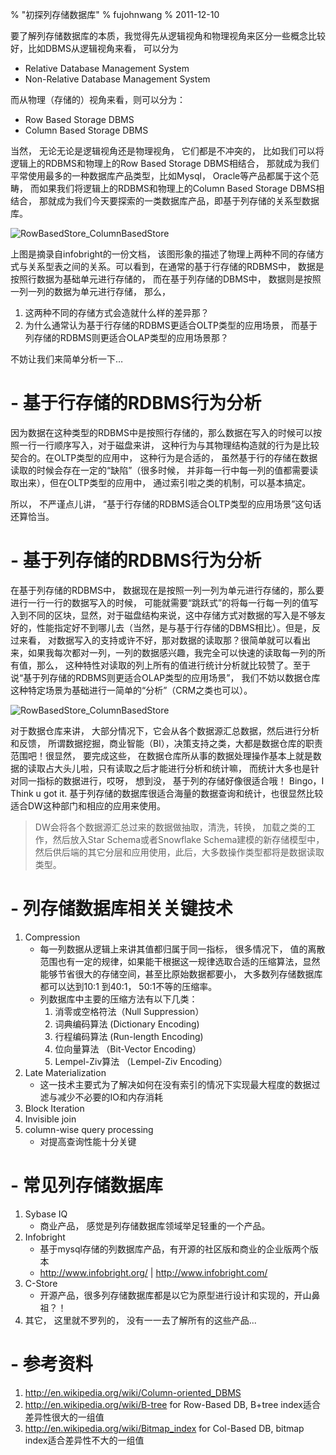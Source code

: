 % "初探列存储数据库"
% fujohnwang
% 2011-12-10

要了解列存储数据库的本质，我觉得先从逻辑视角和物理视角来区分一些概念比较好，比如DBMS从逻辑视角来看， 可以分为

* Relative Database Management System 
* Non-Relative Database Management System

而从物理（存储的）视角来看，则可以分为：

* Row Based Storage DBMS
* Column Based Storage DBMS

当然， 无论无论是逻辑视角还是物理视角， 它们都是不冲突的， 比如我们可以将逻辑上的RDBMS和物理上的Row Based Storage DBMS相结合， 那就成为我们平常使用最多的一种数据库产品类型，比如Mysql， Oracle等产品都属于这个范畴， 而如果我们将逻辑上的RDBMS和物理上的Column Based Storage DBMS相结合， 那就成为我们今天要探索的一类数据库产品，即基于列存储的关系型数据库。

![RowBasedStore_ColumnBasedStore](../../../images/col_store/R_A_C.png)

上图是摘录自infobright的一份文档， 该图形象的描述了物理上两种不同的存储方式与关系型表之间的关系。可以看到，在通常的基于行存储的RDBMS中， 数据是按照行数据为基础单元进行存储的， 而在基于列存储的DBMS中， 数据则是按照一列一列的数据为单元进行存储， 那么， 

1. 这两种不同的存储方式会造就什么样的差异那？ 
2. 为什么通常认为基于行存储的RDBMS更适合OLTP类型的应用场景， 而基于列存储的RDBMS则更适合OLAP类型的应用场景那？

不妨让我们来简单分析一下…

# - 基于行存储的RDBMS行为分析
因为数据在这种类型的RDBMS中是按照行存储的，那么数据在写入的时候可以按照一行一行顺序写入，对于磁盘来讲， 这种行为与其物理结构造就的行为是比较契合的。在OLTP类型的应用中， 这种行为是合适的， 虽然基于行的存储在数据读取的时候会存在一定的“缺陷”（很多时候， 并非每一行中每一列的值都需要读取出来），但在OLTP类型的应用中， 通过索引啦之类的机制，可以基本搞定。 

所以， 不严谨点儿讲， “基于行存储的RDBMS适合OLTP类型的应用场景”这句话还算恰当。

# - 基于列存储的RDBMS行为分析
在基于列存储的RDBMS中， 数据现在是按照一列一列为单元进行存储的，那么要进行一行一行的数据写入的时候， 可能就需要“跳跃式”的将每一行每一列的值写入到不同的区块，显然，对于磁盘结构来说，这中存储方式对数据的写入是不够友好的，性能指定好不到哪儿去（当然，是与基于行存储的DBMS相比）。但是，反过来看， 对数据写入的支持或许不好，那对数据的读取那？很简单就可以看出来，如果我每次都对一列，一列的数据感兴趣，我完全可以快速的读取每一列的所有值，那么， 这种特性对读取的列上所有的值进行统计分析就比较赞了。至于说“基于列存储的RDBMS则更适合OLAP类型的应用场景”， 我们不妨以数据仓库这种特定场景为基础进行一简单的“分析”（CRM之类也可以）。

![RowBasedStore_ColumnBasedStore](../../../images/col_store/DatawarehouseBigPicture.png)

对于数据仓库来讲， 大部分情况下，它会从各个数据源汇总数据，然后进行分析和反馈， 所谓数据挖掘，商业智能（BI），决策支持之类，大都是数据仓库的职责范围吧！很显然， 要完成这些， 在数据仓库所从事的数据处理操作基本上就是数据的读取占大头儿啦，只有读取之后才能进行分析和统计嘛， 而统计大多也是针对同一指标的数据进行，哎呀， 想到没， 基于列的存储好像很适合哦！ Bingo，I Think u got it. 基于列存储的数据库很适合海量的数据查询和统计，也很显然比较适合DW这种部门和相应的应用来使用。

> DW会将各个数据源汇总过来的数据做抽取，清洗，转换， 加载之类的工作，然后放入Star Schema或者Snowflake Schema建模的新存储模型中，然后供后端的其它分层和应用使用，此后，大多数操作类型都将是数据读取类型。

# - 列存储数据库相关关键技术
1. Compression
	- 每一列数据从逻辑上来讲其值都归属于同一指标， 很多情况下， 值的离散范围也有一定的规律，如果能干根据这一规律选取合适的压缩算法，显然能够节省很大的存储空间，甚至比原始数据都要小， 大多数列存储数据库都可以达到10:1 到40:1， 50:1不等的压缩率。
	- 列数据库中主要的压缩方法有以下几类：
		1. 消零或空格符法（Null Suppression）
		2. 词典编码算法 (Dictionary Encoding)
		3. 行程编码算法 (Run-length Encoding)
		4. 位向量算法 （Bit-Vector Encoding）
		5. Lempel-Ziv算法 （Lempel-Ziv Encoding）
2. Late Materialization
	- 这一技术主要式为了解决如何在没有索引的情况下实现最大程度的数据过滤与减少不必要的IO和内存消耗
3. Block Iteration
4. Invisible join
5. column-wise query processing
	- 对提高查询性能十分关键

# - 常见列存储数据库
1. Sybase IQ
	- 商业产品， 感觉是列存储数据库领域举足轻重的一个产品。
2. Infobright
	- 基于mysql存储的列数据库产品，有开源的社区版和商业的企业版两个版本
	- <http://www.infobright.org/> | <http://www.infobright.com/>
3. C-Store
	- 开源产品，很多列存储数据库都是以它为原型进行设计和实现的，开山鼻祖？！
4. 其它， 这里就不罗列的， 没有一一去了解所有的这些产品...

# - 参考资料
1. <http://en.wikipedia.org/wiki/Column-oriented_DBMS>
2. <http://en.wikipedia.org/wiki/B-tree> for Row-Based DB, B+tree index适合差异性很大的一组值
3. <http://en.wikipedia.org/wiki/Bitmap_index> for Col-Based DB, bitmap index适合差异性不大的一组值
